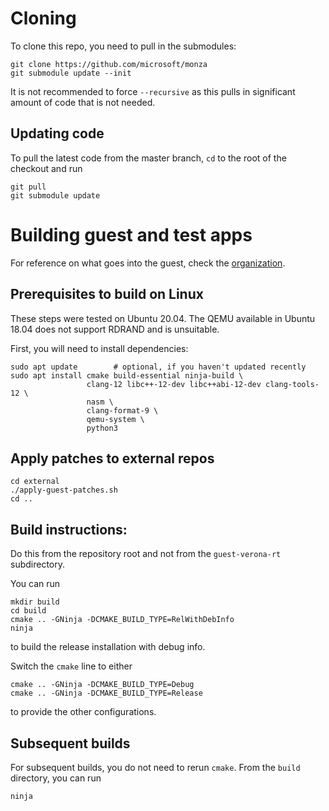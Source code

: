 # Cloning

To clone this repo, you need to pull in the submodules:
```
git clone https://github.com/microsoft/monza
git submodule update --init
```

It is not recommended to force `--recursive` as this pulls in
significant amount of code that is not needed.

## Updating code

To pull the latest code from the master branch, `cd` to the root of the
checkout and run
```
git pull
git submodule update
```

# Building guest and test apps

For reference on what goes into the guest, check the [organization](./organization.md).

## Prerequisites to build on Linux

These steps were tested on Ubuntu 20.04.
The QEMU available in Ubuntu 18.04 does not support RDRAND and is unsuitable.

First, you will need to install dependencies:
```
sudo apt update        # optional, if you haven't updated recently
sudo apt install cmake build-essential ninja-build \
                 clang-12 libc++-12-dev libc++abi-12-dev clang-tools-12 \
                 nasm \
                 clang-format-9 \
                 qemu-system \
                 python3
```

## Apply patches to external repos

```
cd external
./apply-guest-patches.sh
cd ..
```

## Build instructions:

Do this from the repository root and not from the `guest-verona-rt` subdirectory.

You can run
```
mkdir build
cd build
cmake .. -GNinja -DCMAKE_BUILD_TYPE=RelWithDebInfo
ninja
```
to build the release installation with debug info.

Switch the `cmake` line to either
```
cmake .. -GNinja -DCMAKE_BUILD_TYPE=Debug
cmake .. -GNinja -DCMAKE_BUILD_TYPE=Release
```
to provide the other configurations.

## Subsequent builds

For subsequent builds, you do not need to rerun `cmake`.
From the `build` directory, you can run
```
ninja
```
